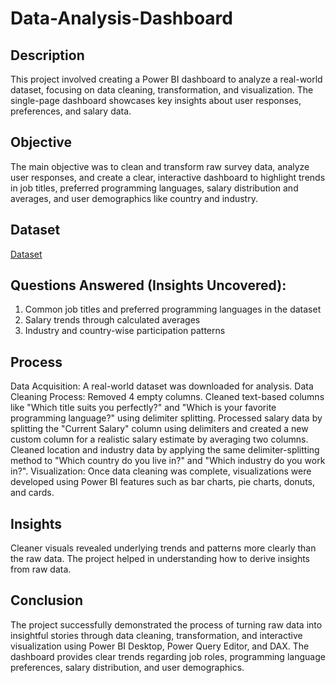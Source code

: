 # Data-Analysis-Dashboard

## Description

This project involved creating a Power BI dashboard to analyze a real-world dataset, focusing on data cleaning, transformation, and visualization. The single-page dashboard showcases key insights about user responses, preferences, and salary data.

## Objective

The main objective was to clean and transform raw survey data, analyze user responses, and create a clear, interactive dashboard to highlight trends in job titles, preferred programming languages, salary distribution and averages, and user demographics like country and industry.

## Dataset
<a href="">Dataset</a>

## Questions Answered (Insights Uncovered):

1. Common job titles and preferred programming languages in the dataset 
2. Salary trends through calculated averages 
3. Industry and country-wise participation patterns 

## Process

Data Acquisition: A real-world dataset was downloaded for analysis.
Data Cleaning Process:
Removed 4 empty columns.
Cleaned text-based columns like "Which title suits you perfectly?" and "Which is your favorite programming language?" using delimiter splitting.
Processed salary data by splitting the "Current Salary" column using delimiters and created a new custom column for a realistic salary estimate by averaging two columns.
Cleaned location and industry data by applying the same delimiter-splitting method to "Which country do you live in?" and "Which industry do you work in?".
Visualization: Once data cleaning was complete, visualizations were developed using Power BI features such as bar charts, pie charts, donuts, and cards.

## Insights

Cleaner visuals revealed underlying trends and patterns more clearly than the raw data.
The project helped in understanding how to derive insights from raw data.

## Conclusion 

The project successfully demonstrated the process of turning raw data into insightful stories through data cleaning, transformation, and interactive visualization using Power BI Desktop, Power Query Editor, and DAX. The dashboard provides clear trends regarding job roles, programming language preferences, salary distribution, and user demographics.






